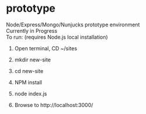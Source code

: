 # prototype
Node/Express/Mongo/Nunjucks prototype environment<br>
Currently in Progress<br>
To run: (requires Node.js local installation)<br>

1. Open terminal, CD ~/sites
2. mkdir new-site
3. cd new-site
4. NPM install
5. node index.js


6. Browse to http://localhost:3000/


